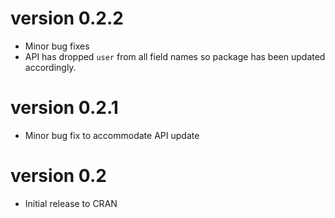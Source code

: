 version 0.2.2
============
* Minor bug fixes
* API has dropped `user` from all field names so package has been updated accordingly.

version 0.2.1
============
* Minor bug fix to accommodate API update

version 0.2
============
* Initial release to CRAN
